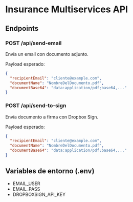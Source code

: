 
# Insurance Multiservices API

## Endpoints

### POST /api/send-email
Envía un email con documento adjunto.

Payload esperado:
```json
{
  "recipientEmail": "cliente@example.com",
  "documentName": "NombreDelDocumento.pdf",
  "documentBase64": "data:application/pdf;base64,..."
}
```

### POST /api/send-to-sign
Envía documento a firma con Dropbox Sign.

Payload esperado:
```json
{
  "recipientEmail": "cliente@example.com",
  "documentName": "NombreDelDocumento.pdf",
  "documentBase64": "data:application/pdf;base64,..."
}
```

## Variables de entorno (.env)
- EMAIL_USER
- EMAIL_PASS
- DROPBOXSIGN_API_KEY
